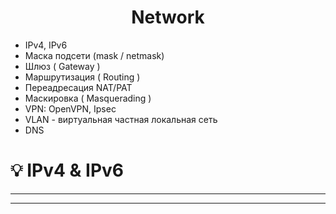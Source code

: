 <h1 align="center">
Network
</h1>

- IPv4, IPv6
- Маска подсети (mask / netmask)
- Шлюз ( Gateway )
- Маршрутизация ( Routing )
- Переадресация NAT/PAT
- Маскировка ( Masquerading )
- VPN: OpenVPN, Ipsec
- VLAN - виртуальная частная локальная сеть
- DNS

# :bulb: IPv4 & IPv6


---

---
